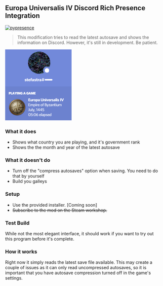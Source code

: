 ## Europa Universalis IV Discord Rich Presence Integration
[![pypresence](https://img.shields.io/badge/using-pypresence-00bb88.svg?style=for-the-badge&logo=discord&logoWidth=20)](https://github.com/qwertyquerty/pypresence)

> This modification tries to read the latest autosave and shows the information on Discord.
> However, it's still in development. Be patient.

![Preview](preview.png)

### What it does
- Shows what country you are playing, and it's government rank
- Shows the the month and year of the latest autosave

### What it doesn't do
- Turn off the "compress autosaves" option when saving. You need to do that by yourself
- Build you galleys

### Setup

- Use the provided installer. [Coming soon]
- ~~Subscribe to the mod on the Steam workshop.~~

### Test Build
While not the most elegant interface, it should work if you want to try out this program before it's complete.

### How it works
Right now it simply reads the latest save file available. This may create a couple of issues as it can only read uncompressed autosaves, so it is important that you have autosave compression turned off in the game's settings.
